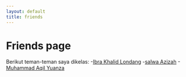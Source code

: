 ```yaml
---
layout: default
title: friends
---
```

# Friends page
Berikut teman-teman saya dikelas:
-[Ibra Khalid Londang](https://ibra-khalid-londang.github.io/)
-[salwa Azizah](https://salwaazizah.github.io/cawa.github.io/)
-[Muhammad Aqil Yuanza](https://aqilyuanza.github.io/aqilyuanza/)